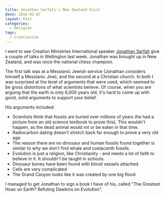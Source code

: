 ```yaml
---
title: Jonathan Sarfati's New Zealand Visit
date: 2016-02-07
layout: Post
categories:
  - Religion
tags:
  - Creationism
---
```


I went to see Creation Ministries International speaker [Jonathan Sarfati](https://en.wikipedia.org/wiki/Jonathan_Sarfati) give a couple of talks in Wellington last week. Jonathan was brought up in New Zealand, and was once the national chess champion.

<!-- more -->

The first talk was at a Messianic Jewish service (Jonathan considers himself a Messianic Jew), and the second at a Christian church. In both I was surprised at the level of arguments that were used, which seemed to be gross distortions of what scientists believe. Of course, when you are arguing that the earth is only 6,000 years old, it's hard to come up with good, solid arguments to support your belief.

His arguments included:

- Scientists think that fossils are buried over millions of years (he had a picture from an old science textbook to prove this). This wouldn't happen, as the dead animal would rot or be eaten in that time.
- Radiocarbon dating doesn't stretch back far enough to prove a very old age.
- The reason there are no dinosaur and human fossils found together is similar to why we don't find whale and coelacanth fossils.
- Evolution is just a religion, like Christianity - and needs a lot of faith to believe in it. It shouldn't be taught in schools.
- Dinosaur bones have been found with blood vessels attached.
- Cells are very complicated
- The Grand Canyon looks like it was created by one big flood.

I managed to get Jonathan to sign a book I have of his, called "The Greatest Hoax on Earth? Refuting Dawkins on Evolution".
